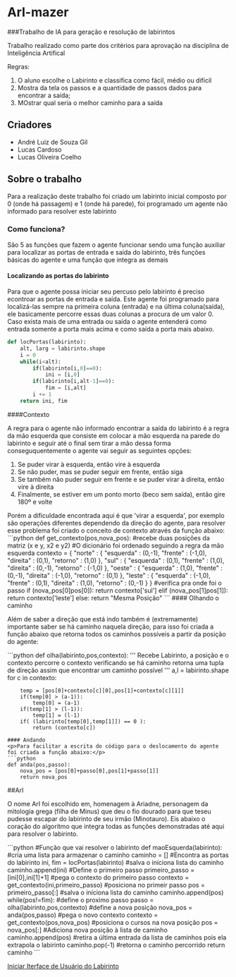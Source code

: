 # ArI-mazer
###Trabalho de IA para geração e resolução de labirintos</h3>
<p>Trabalho realizado como parte dos critérios para aprovação na disciplina de Inteligência Artifical</p>
<p>Regras:</p>
<ol>
<li>O aluno escolhe o Labirinto e classifica como fácil, médio ou difícil</li>
<li>Mostra da tela os passos e a quantidade de passos dados para encontrar a saída;</li>
<li>MOstrar qual seria o melhor caminho para a saída</li>
</ol>
<h2>Criadores</h2>
<ul>
  <li>André Luiz de Souza Gil</i>
  <li>Lucas Cardoso</li>
  <li>Lucas Oliveira Coelho</li>
</ul>
<h2>Sobre o trabalho</h2>
<p>Para a realização deste trabalho foi criado um labirinto inicial composto por 0 (onde há passagem) e 1 (onde há parede), foi programado um agente não informado para resolver este labirinto</p>
<h3>Como funciona?</h3>
<p>São 5 as funções que fazem o agente funcionar sendo uma função auxiliar para localizar as portas de entrada e saída do labirinto, três funções básicas do agente e uma função que integra as demais</p>
<h4>Localizando as portas do labirinto</h4>
<p>Para que o agente possa iniciar seu percuso pelo labirinto é preciso econtroar as portas de entrada e saída. Este agente foi programado para localizá-las sempre na primeira coluna (entrada) e na última coluna(saída), ele basicamente percorre essas duas colunas a procura de um valor 0. Caso exista mais de uma entrada ou saída o agente entenderá como entrada somente a porta mais acima e como saída a porta mais abaixo.</p>

```python
def locPortas(labirinto):
    alt, larg = labirinto.shape
    i = 0
    while(i<alt):
        if(labirinto[i,0]==0):
            ini = [i,0]
        if(labirinto[i,alt-1]==0):
            fim = [i,alt]
        i += 1
    return ini, fim
```
            
####Contexto
<p>A regra para o agente não informado encontrar a saída do labirinto é a regra da mão esquerda que consiste em colocar a mão esquerda na parede do labirinto e seguir até o final sem tirar a mão dessa forma conseguquentemente o agente vai seguir as seguintes opções:</p>
<ol>
  <li>Se puder virar à esquerda, então vire à esquerda</li>
  <li>Se não puder, mas se puder seguir em frente, então siga</li>
  <li>Se também não puder seguir em frente e se puder virar à direita, então vire à direita</li>
  <li>Finalmente, se estiver em um ponto morto (beco sem saída), então gire 180º e volte</li>
</ol>
Porém a dificuldade encontrada aqui é que 'virar a esquerda', por exemplo são operações diferentes dependendo da direção do agente, para resolver esse problema foi criado o conceito de contexto através da função abaixo:
```python
def get_contexto(pos,nova_pos):
    #recebe duas posições da matriz (x e y, x2 e y2)
    #O dicionário foi ordenado seguindo a regra da mão esquerda
    contexto = {
        "norte" : {
            "esquerda" : (0,-1),
            "frente"   : (-1,0),
            "direita"  : (0,1),
            "retorno"  : (1,0)
        },
        "sul" : {
            "esquerda" : (0,1),
            "frente"   : (1,0),
            "direita"  : (0,-1),
            "retorno"  : (-1,0)
        },
        "oeste" : {
            "esquerda" : (1,0),
            "frente"   : (0,-1),
            "direita"  : (-1,0),
            "retorno"  : (0,1)
        },
        "leste" : {
            "esquerda" : (-1,0),
            "frente"   : (0,1),
            "direita"  : (1,0),
            "retorno"  : (0,-1)
        }
    }
    #verifica pra onde foi o passo
    if (nova_pos[0]<pos[0]):
        return contexto['norte']
    elif (nova_pos[0]>pos[0]):
        return contexto['sul']
    elif (nova_pos[1]<pos[1]):
        return contexto['oeste']
    elif (nova_pos[1]>pos[1]):
        return contexto['leste']
    else:
        return "Mesma Posição"
```
#### Olhando o caminho
<p>Além de saber a direção que está indo também é (extremamente) importante saber se há caminho naquela direção, para isso foi criada a função abaixo que retorna todos os caminhos possíveis a partir da posição do agente:</p>
```python
def olha(labirinto,pos,contexto):
    '''
        Recebe Labirinto, a posição e o contexto
        percorre o contexto verificando se há caminho
        retorna uma tupla de direção assim que encontrar um caminho possível
    '''
    a,l = labirinto.shape
    for c in contexto:
        
        temp = [pos[0]+contexto[c][0],pos[1]+contexto[c][1]]
        if(temp[0] > (a-1)):
            temp[0] = (a-1)
        if(temp[1] > (l-1)):
            temp[1] = (l-1)
        if( (labirinto[temp[0],temp[1]]) == 0 ):
            return (contexto[c])
```
#### Andando
<p>Para facilitar a escrita do código para o deslocamento do agente foi criada a função abaixo:</p>
```python
def anda(pos,passo):
    nova_pos = [pos[0]+passo[0],pos[1]+passo[1]]
    return nova_pos
```

##ArI
<p>O nome ArI foi escolhido em, homenagem à Ariadne, personagem da mitologia grega (filha de Minus) que deu o fio dourado para que teseu pudesse escapar do labirinto de seu irmão (Minotauro). Eis abaixo o coração do algoritmo que integra todas as funções demonstradas até aqui para resolver o labirinto.</p>
```python
#Função que vai resolver o labirinto
def maoEsquerda(labirinto):
    #cria uma lista para armazenar o caminho
    caminho = []
    #Encontra as portas do labirinto
    ini, fim = locPortas(labirinto)
    #salva o iníciona lista do caminho
    caminho.append(ini)
    #Define o primeiro passo
    primeiro_passo = [ini[0],ini[1]+1]
    #pega o contexto do primeiro passo
    contexto = get_contexto(ini,primeiro_passo)
    #posiciona no primeir passo
    pos = primeiro_passo[:]
    #salva o iníciona lista do caminho
    caminho.append(pos)
    while(pos!=fim):
        #define o proximo passo
        passo = olha(labirinto,pos,contexto)
        #define a nova posição
        nova_pos = anda(pos,passo)
        #pega o novo contexto
        contexto = get_contexto(pos,nova_pos)
        #posiciona o cursos na nova posição
        pos = nova_pos[:]
        #Adiciona nova posição à lista de caminho
        caminho.append(pos)
    #retira a última entrada da lista de caminhos pois ela extrapola o labirinto    
    caminho.pop(-1)
    #retorna o caminho percorrido
    return caminho
```

<a href="labirinto.html">Iniciar Iterface de Usuário do Labirinto</a>
